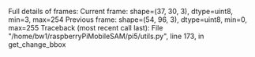 
Full details of frames:
Current frame: shape=(37, 30, 3), dtype=uint8, min=3, max=254
Previous frame: shape=(54, 96, 3), dtype=uint8, min=0, max=255
Traceback (most recent call last):
  File "/home/bw1/raspberryPiMobileSAM/pi5/utils.py", line 173, in get_change_bbox

